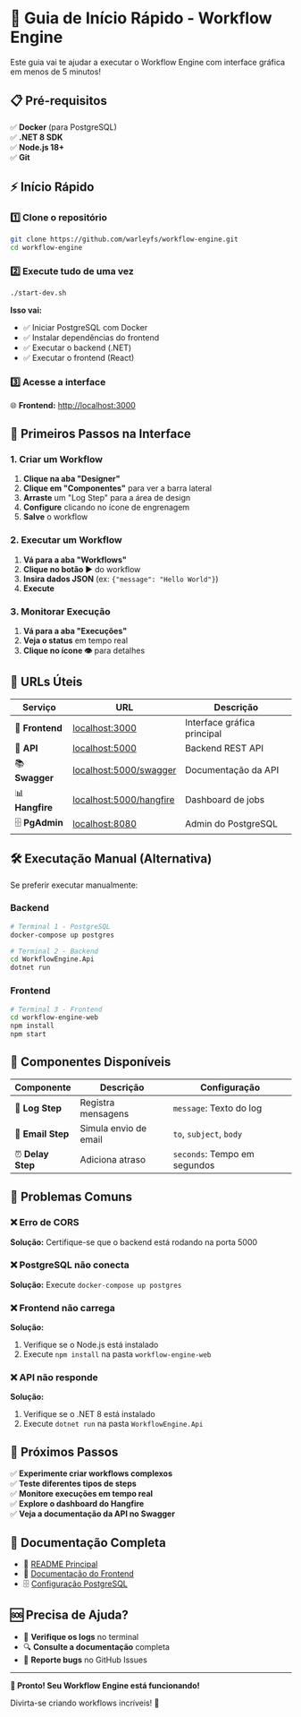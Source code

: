 # 🚀 Guia de Início Rápido - Workflow Engine

Este guia vai te ajudar a executar o Workflow Engine com interface gráfica em menos de 5 minutos!

## 📋 Pré-requisitos

✅ **Docker** (para PostgreSQL)  
✅ **.NET 8 SDK**  
✅ **Node.js 18+**  
✅ **Git**

## ⚡ Início Rápido

### 1️⃣ Clone o repositório
```bash
git clone https://github.com/warleyfs/workflow-engine.git
cd workflow-engine
```

### 2️⃣ Execute tudo de uma vez
```bash
./start-dev.sh
```

**Isso vai:**
- ✅ Iniciar PostgreSQL com Docker
- ✅ Instalar dependências do frontend
- ✅ Executar o backend (.NET)
- ✅ Executar o frontend (React)

### 3️⃣ Acesse a interface

🌐 **Frontend:** [http://localhost:3000](http://localhost:3000)

## 🎯 Primeiros Passos na Interface

### 1. Criar um Workflow
1. **Clique na aba "Designer"**
2. **Clique em "Componentes"** para ver a barra lateral
3. **Arraste** um "Log Step" para a área de design
4. **Configure** clicando no ícone de engrenagem
5. **Salve** o workflow

### 2. Executar um Workflow
1. **Vá para a aba "Workflows"**
2. **Clique no botão ▶️** do workflow
3. **Insira dados JSON** (ex: `{"message": "Hello World"}`)
4. **Execute**

### 3. Monitorar Execução
1. **Vá para a aba "Execuções"**
2. **Veja o status** em tempo real
3. **Clique no ícone 👁️** para detalhes

## 🔗 URLs Úteis

| Serviço | URL | Descrição |
|---------|-----|-----------|
| 🎨 **Frontend** | [localhost:3000](http://localhost:3000) | Interface gráfica principal |
| 🔧 **API** | [localhost:5000](http://localhost:5000) | Backend REST API |
| 📚 **Swagger** | [localhost:5000/swagger](http://localhost:5000/swagger) | Documentação da API |
| 📊 **Hangfire** | [localhost:5000/hangfire](http://localhost:5000/hangfire) | Dashboard de jobs |
| 🗄️ **PgAdmin** | [localhost:8080](http://localhost:8080) | Admin do PostgreSQL |

## 🛠️ Executação Manual (Alternativa)

Se preferir executar manualmente:

### Backend
```bash
# Terminal 1 - PostgreSQL
docker-compose up postgres

# Terminal 2 - Backend
cd WorkflowEngine.Api
dotnet run
```

### Frontend
```bash
# Terminal 3 - Frontend
cd workflow-engine-web
npm install
npm start
```

## 🎨 Componentes Disponíveis

| Componente | Descrição | Configuração |
|------------|-----------|-------------|
| 📝 **Log Step** | Registra mensagens | `message`: Texto do log |
| 📧 **Email Step** | Simula envio de email | `to`, `subject`, `body` |
| ⏰ **Delay Step** | Adiciona atraso | `seconds`: Tempo em segundos |

## 🐛 Problemas Comuns

### ❌ Erro de CORS
**Solução:** Certifique-se que o backend está rodando na porta 5000

### ❌ PostgreSQL não conecta
**Solução:** Execute `docker-compose up postgres`

### ❌ Frontend não carrega
**Solução:** 
1. Verifique se o Node.js está instalado
2. Execute `npm install` na pasta `workflow-engine-web`

### ❌ API não responde
**Solução:**
1. Verifique se o .NET 8 está instalado
2. Execute `dotnet run` na pasta `WorkflowEngine.Api`

## 🎯 Próximos Passos

✅ **Experimente criar workflows complexos**  
✅ **Teste diferentes tipos de steps**  
✅ **Monitore execuções em tempo real**  
✅ **Explore o dashboard do Hangfire**  
✅ **Veja a documentação da API no Swagger**

## 📖 Documentação Completa

- 📘 [README Principal](README.md)
- 🎨 [Documentação do Frontend](workflow-engine-web/README.md)
- 🗄️ [Configuração PostgreSQL](PostgreSQL.md)

## 🆘 Precisa de Ajuda?

- 📁 **Verifique os logs** no terminal
- 🔍 **Consulte a documentação** completa
- 🐛 **Reporte bugs** no GitHub Issues

---

**🎉 Pronto! Seu Workflow Engine está funcionando!**

Divirta-se criando workflows incríveis! 🚀

